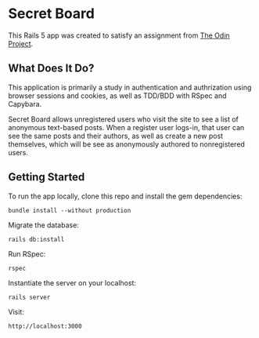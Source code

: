 # Secret Board

This Rails 5 app was created to satisfy an assignment from [The Odin Project](http://www,theodinproject.com).

## What Does It Do?

This application is primarily a study in authentication and authrization using browser sessions and cookies, as well as TDD/BDD with RSpec and Capybara.

Secret Board allows unregistered users who visit the site to see a list of anonymous text-based posts. When a register user logs-in, that user can see the same posts and their authors, as well as create a new post themselves, which will be see as anonymously authored to nonregistered users.

## Getting Started

To run the app locally, clone this repo and install the gem dependencies:
```
bundle install --without production
```
Migrate the database:
```
rails db:install
```
Run RSpec:
```
rspec
```
Instantiate the server on your localhost:
```
rails server
```
Visit:
```
http://localhost:3000
```